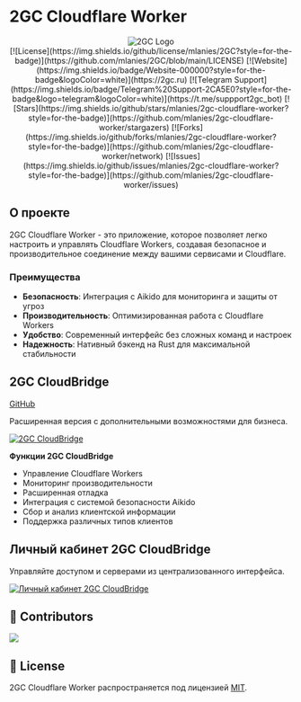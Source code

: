 # 2GC Cloudflare Worker
<div id="header" align="center">
    <img src="https://pub-a89b5697d4074daeb851dc6c011ed225.r2.dev/2gc_logo.ico" alt="2GC Logo">
</div>
<div id="badges" align="center">
    [![License](https://img.shields.io/github/license/mlanies/2GC?style=for-the-badge)](https://github.com/mlanies/2GC/blob/main/LICENSE)
    [![Website](https://img.shields.io/badge/Website-000000?style=for-the-badge&logoColor=white)](https://2gc.ru)
    [![Telegram Support](https://img.shields.io/badge/Telegram%20Support-2CA5E0?style=for-the-badge&logo=telegram&logoColor=white)](https://t.me/suppport2gc_bot)
    [![Stars](https://img.shields.io/github/stars/mlanies/2gc-cloudflare-worker?style=for-the-badge)](https://github.com/mlanies/2gc-cloudflare-worker/stargazers)
    [![Forks](https://img.shields.io/github/forks/mlanies/2gc-cloudflare-worker?style=for-the-badge)](https://github.com/mlanies/2gc-cloudflare-worker/network)
    [![Issues](https://img.shields.io/github/issues/mlanies/2gc-cloudflare-worker?style=for-the-badge)](https://github.com/mlanies/2gc-cloudflare-worker/issues)
</div>

## О проекте

2GC Cloudflare Worker - это приложение, которое позволяет легко настроить и управлять Cloudflare Workers, создавая безопасное и производительное соединение между вашими сервисами и Cloudflare.

### Преимущества

* **Безопасность**: Интеграция с Aikido для мониторинга и защиты от угроз
* **Производительность**: Оптимизированная работа с Cloudflare Workers
* **Удобство**: Современный интерфейс без сложных команд и настроек
* **Надежность**: Нативный бэкенд на Rust для максимальной стабильности

## 2GC CloudBridge

[GitHub](https://github.com/twogc/2gc-business)

Расширенная версия с дополнительными возможностями для бизнеса.

[![2GC CloudBridge](https://pub-a89b5697d4074daeb851dc6c011ed225.r2.dev/2gc_app_list.svg)](https://2gc.ru/download)

**Функции 2GC CloudBridge**

* Управление Cloudflare Workers
* Мониторинг производительности
* Расширенная отладка
* Интеграция с системой безопасности Aikido
* Сбор и анализ клиентской информации
* Поддержка различных типов клиентов

## Личный кабинет 2GC CloudBridge

Управляйте доступом и серверами из централизованного интерфейса.

[![Личный кабинет 2GC CloudBridge](https://pub-a89b5697d4074daeb851dc6c011ed225.r2.dev/lk_2gc.png)](https://2gc.ru/download)

## 👥 Contributors

<a href="https://github.com/mlanies/2GC/graphs/contributors">
  <img src="https://contrib.rocks/image?repo=mlanies/2GC" />
</a>

## 📜 License

2GC Cloudflare Worker распространяется под лицензией [MIT](LICENSE).

